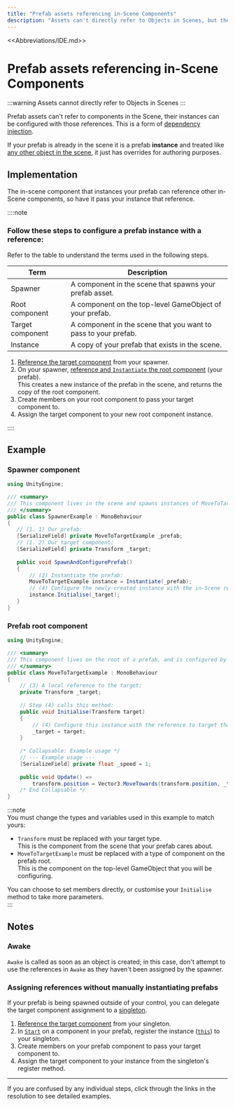 ```yaml
---
title: "Prefab assets referencing in-Scene Components"
description: "Assets can't directly refer to Objects in Scenes, but their instances can be configured with those references."
---
```

<<Abbreviations/IDE.md>>
# Prefab assets referencing in-Scene Components

:::warning
Assets cannot directly refer to Objects in Scenes
:::

Prefab assets can't refer to components in the Scene, their instances can be configured with those references. This is a form of [dependency injection](Simple%20Dependency%20Injection.md).  

If your prefab is already in the scene it is a prefab **instance** and treated like [any other object in the scene](Serializing%20Component%20References.md), it just has overrides for authoring purposes.

## Implementation
The in-scene component that instances your prefab can reference other in-Scene components, so have it pass your instance that reference.

::::note  
### Follow these steps to configure a prefab instance with a reference:
Refer to the table to understand the terms used in the following steps.

| Term             | Description                                                    |
|------------------|----------------------------------------------------------------|
| Spawner          | A component in the scene that spawns your prefab asset.        |
| Root component   | A component on the top-level GameObject of your prefab.        |
| Target component | A component in the scene that you want to pass to your prefab. |
| Instance         | A copy of your prefab that exists in the scene.                |

1. [Reference the target component](Serializing%20Component%20References.md) from your spawner.
1. On your spawner, [reference and `Instantiate` the root component](References%20To%20Prefabs.md) (your prefab).   
  This creates a new instance of the prefab in the scene, and returns the copy of the root component.
1. Create members on your root component to pass your target component to.
1. Assign the target component to your new root component instance.  

::::
## Example
### Spawner component
```csharp
using UnityEngine;

/// <summary>
/// This component lives in the scene and spawns instances of MoveToTargetExample.
/// </summary>
public class SpawnerExample : MonoBehaviour
{
   // (1. 1) Our prefab:
   [SerializeField] private MoveToTargetExample _prefab; 
   // (1. 2) Our target component:
   [SerializeField] private Transform _target;
   
   public void SpawnAndConfigurePrefab()
   {
       // (2) Instantiate the prefab:
       MoveToTargetExample instance = Instantiate(_prefab);
       // (4) Configure the newly-created instance with the in-Scene reference:
       instance.Initialise(_target);
   }
}
```

### Prefab root component
```csharp
using UnityEngine;

/// <summary>
/// This component lives on the root of a prefab, and is configured by SpawnerExample after it's instanced.
/// </summary>
public class MoveToTargetExample : MonoBehaviour
{
    // (3) A local reference to the target:
    private Transform _target;
    
    // Step (4) calls this method:
    public void Initialise(Transform target)
    {
        // (4) Configure this instance with the reference to target that was passed from the spawner.
        _target = target;
    }
    
    /* Collapsable: Example usage */
    // --- Example usage ---
    [SerializeField] private float _speed = 1;
    
    public void Update() =>
        transform.position = Vector3.MoveTowards(transform.position, _target.position, _speed * Time.deltaTime);
    /* End Collapsable */
}
```

:::note  
You must change the types and variables used in this example to match yours:
- `Transform` must be replaced with your target type.  
   This is the component from the scene that your prefab cares about.
- `MoveToTargetExample` must be replaced with a type of component on the prefab root.  
   This is the component on the top-level GameObject that you will be configuring.

You can choose to set members directly, or customise your `Initialise` method to take more parameters.  
:::

## Notes
### Awake
`Awake` is called as soon as an object is created; in this case, don't attempt to use the references in `Awake` as they haven't been assigned by the spawner.

### Assigning references without manually instantiating prefabs
If your prefab is being spawned outside of your control, you can delegate the target component assignment to a [singleton](Singletons.md).
1. [Reference the target component](Serializing%20Component%20References.md) from your singleton.
1. In [`Start`](https://docs.unity3d.com/ScriptReference/MonoBehaviour.Start.html) on a component in your prefab, register the instance ([`this`](https://learn.microsoft.com/en-us/dotnet/csharp/language-reference/keywords/this)) to your singleton.
1. Create members on your prefab component to pass your target component to.
1. Assign the target component to your instance from the singleton's register method.


---

If you are confused by any individual steps, click through the links in the resolution to see detailed examples.
